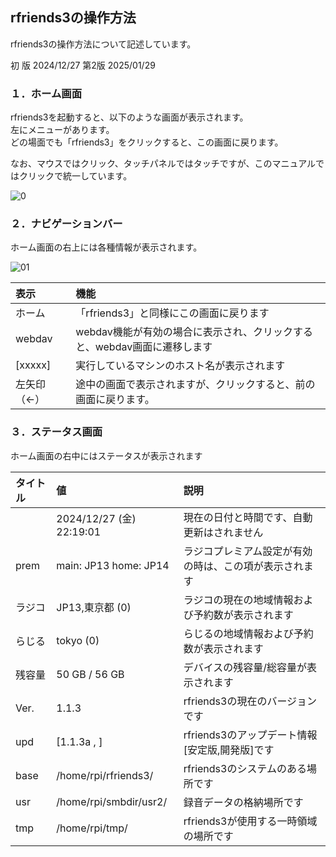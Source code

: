 ## rfriends3の操作方法

rfriends3の操作方法について記述しています。  
  
初 版 2024/12/27
第2版 2025/01/29  
  
### １．ホーム画面 
  
rfriends3を起動すると、以下のような画面が表示されます。  
左にメニューがあります。  
どの場面でも「rfriends3」をクリックすると、この画面に戻ります。  
  
なお、マウスではクリック、タッチパネルではタッチですが、このマニュアルではクリックで統一しています。   
  
![0](https://github.com/user-attachments/assets/c7f9dfef-892b-4503-a56e-299f638dd230)
  
### ２．ナビゲーションバー 
  
ホーム画面の右上には各種情報が表示されます。 
  
![01](https://github.com/user-attachments/assets/0256fb86-d1e5-448a-8dd8-13eb51540b3b)  
  
| 表示 | 機能 |
| :--- | :--- |
| ホーム | 「rfriends3」と同様にこの画面に戻ります   |
| webdav | webdav機能が有効の場合に表示され、クリックすると、webdav画面に遷移します   | 
| [xxxxx] | 実行しているマシンのホスト名が表示されます | 
|左矢印（←） | 途中の画面で表示されますが、クリックすると、前の画面に戻ります。 | 
  
### ３．ステータス画面 
  
ホーム画面の右中にはステータスが表示されます　
  
| タイトル |値 | 説明 |
| :---  | :---  | :--- |
| |2024/12/27 (金) 22:19:01 | 現在の日付と時間です、自動更新はされません  |  
| prem | main: JP13 home: JP14 | ラジコプレミアム設定が有効の時は、この項が表示されます   |
| ラジコ | JP13,東京都 (0) |   ラジコの現在の地域情報および予約数が表示されます   |
| らじる | tokyo (0) | らじるの地域情報および予約数が表示されます   |
| 残容量	 | 50 GB / 56 GB | デバイスの残容量/総容量が表示されます   |
| Ver.	 | 1.1.3 | rfriends3の現在のバージョンです     |
| upd	 | [1.1.3a , ] | rfriends3のアップデート情報[安定版,開発版]です   |
| base   | /home/rpi/rfriends3/ | rfriends3のシステムのある場所です   |
| usr	 | /home/rpi/smbdir/usr2/ | 録音データの格納場所です   |
| tmp	 | /home/rpi/tmp/ | rfriends3が使用する一時領域の場所です   |
  
  
